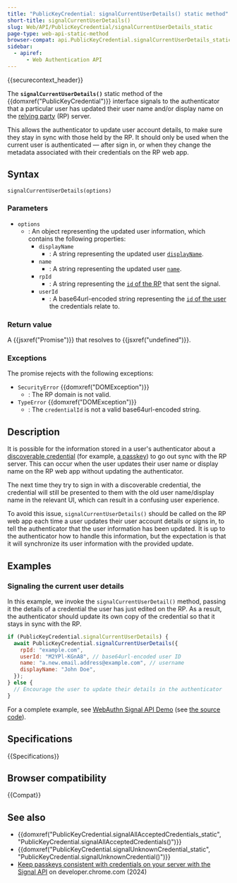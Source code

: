 ```yaml
---
title: "PublicKeyCredential: signalCurrentUserDetails() static method"
short-title: signalCurrentUserDetails()
slug: Web/API/PublicKeyCredential/signalCurrentUserDetails_static
page-type: web-api-static-method
browser-compat: api.PublicKeyCredential.signalCurrentUserDetails_static
sidebar:
  - apiref:
      - Web Authentication API
---
```


{{securecontext_header}}

The **`signalCurrentUserDetails()`** static method of the {{domxref("PublicKeyCredential")}} interface signals to the authenticator that a particular user has updated their user name and/or display name on the [relying party](https://en.wikipedia.org/wiki/Relying_party) (RP) server.

This allows the authenticator to update user account details, to make sure they stay in sync with those held by the RP. It should only be used when the current user is authenticated — after sign in, or when they change the metadata associated with their credentials on the RP web app.

## Syntax

```js-nolint
signalCurrentUserDetails(options)
```

### Parameters

- `options`
  - : An object representing the updated user information, which contains the following properties:
    - `displayName`
      - : A string representing the updated user [`displayName`](/en-US/docs/Web/API/PublicKeyCredentialCreationOptions#displayname).
    - `name`
      - : A string representing the updated user [`name`](/en-US/docs/Web/API/PublicKeyCredentialCreationOptions#name_2).
    - `rpId`
      - : A string representing the [`id` of the RP](/en-US/docs/Web/API/PublicKeyCredentialCreationOptions#id_2) that sent the signal.
    - `userId`
      - : A base64url-encoded string representing the [`id` of the user](/en-US/docs/Web/API/PublicKeyCredentialCreationOptions#id_3) the credentials relate to.

### Return value

A {{jsxref("Promise")}} that resolves to {{jsxref("undefined")}}.

### Exceptions

The promise rejects with the following exceptions:

- `SecurityError` {{domxref("DOMException")}}
  - : The RP domain is not valid.
- `TypeError` {{domxref("DOMException")}}
  - : The `credentialId` is not a valid base64url-encoded string.

## Description

It is possible for the information stored in a user's authenticator about a [discoverable credential](/en-US/docs/Web/API/Web_Authentication_API#discoverable_credentials_and_conditional_mediation) (for example, [a passkey](https://passkeys.dev/)) to go out sync with the RP server. This can occur when the user updates their user name or display name on the RP web app without updating the authenticator.

The next time they try to sign in with a discoverable credential, the credential will still be presented to them with the old user name/display name in the relevant UI, which can result in a confusing user experience.

To avoid this issue, `signalCurrentUserDetails()` should be called on the RP web app each time a user updates their user account details or signs in, to tell the authenticator that the user information has been updated. It is up to the authenticator how to handle this information, but the expectation is that it will synchronize its user information with the provided update.

## Examples

### Signaling the current user details

In this example, we invoke the `signalCurrentUserDetail()` method, passing it the details of a credential the user has just edited on the RP. As a result, the authenticator should update its own copy of the credential so that it stays in sync with the RP.

```js
if (PublicKeyCredential.signalCurrentUserDetails) {
  await PublicKeyCredential.signalCurrentUserDetails({
    rpId: "example.com",
    userId: "M2YPl-KGnA8", // base64url-encoded user ID
    name: "a.new.email.address@example.com", // username
    displayName: "John Doe",
  });
} else {
  // Encourage the user to update their details in the authenticator
}
```

For a complete example, see [WebAuthn Signal API Demo](https://signal-api-demo.glitch.me/) (see [the source code](https://glitch.com/edit/#!/signal-api-demo?path=site.js)).

## Specifications

{{Specifications}}

## Browser compatibility

{{Compat}}

## See also

- {{domxref("PublicKeyCredential.signalAllAcceptedCredentials_static", "PublicKeyCredential.signalAllAcceptedCredentials()")}}
- {{domxref("PublicKeyCredential.signalUnknownCredential_static", "PublicKeyCredential.signalUnknownCredential()")}}
- [Keep passkeys consistent with credentials on your server with the Signal API](https://developer.chrome.com/docs/identity/webauthn-signal-api) on developer.chrome.com (2024)

